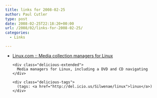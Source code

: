 ```yaml
---
title: links for 2008-02-25
author: Paul Cutler
type: post
date: 2008-02-25T22:18:20+00:00
url: /2008/02/links-for-2008-02-25/
categories:
  - Links

---
```

<ul class="delicious">
  <li>
    <div class="delicious-link">
      <a href="http://www.linux.com/feature/127174">Linux.com :: Media collection managers for Linux</a>
    </div>
    
    <div class="delicious-extended">
      Media managers for Linux, including a DVD and CD navigating
    </div>
    
    <div class="delicious-tags">
      (tags: <a href="http://del.icio.us/Silwenae/linux">linux</a>)
    </div>
  </li>
</ul>